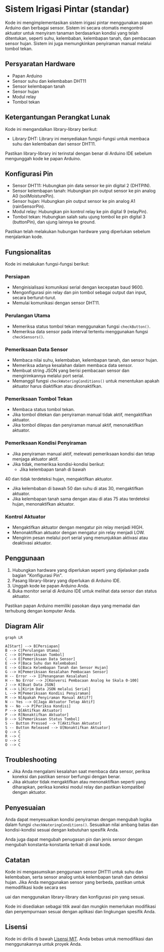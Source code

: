 # Sistem Irigasi Pintar (standar)

Kode ini mengimplementasikan sistem irigasi pintar menggunakan papan Arduino dan berbagai sensor. Sistem ini secara otomatis mengontrol aktuator untuk menyiram tanaman berdasarkan kondisi yang telah ditentukan, seperti suhu, kelembaban, kelembapan tanah, dan pembacaan sensor hujan. Sistem ini juga memungkinkan penyiraman manual melalui tombol tekan.

## Persyaratan Hardware

- Papan Arduino
- Sensor suhu dan kelembaban DHT11
- Sensor kelembapan tanah
- Sensor hujan
- Modul relay
- Tombol tekan

## Ketergantungan Perangkat Lunak

Kode ini mengandalkan library-library berikut:

- Library DHT: Library ini menyediakan fungsi-fungsi untuk membaca suhu dan kelembaban dari sensor DHT11.

Pastikan library-library ini terinstal dengan benar di Arduino IDE sebelum mengunggah kode ke papan Arduino.

## Konfigurasi Pin

- Sensor DHT11: Hubungkan pin data sensor ke pin digital 2 (DHTPIN).
- Sensor kelembapan tanah: Hubungkan pin output sensor ke pin analog A0 (soilMoisturePin).
- Sensor hujan: Hubungkan pin output sensor ke pin analog A1 (rainSensorPin).
- Modul relay: Hubungkan pin kontrol relay ke pin digital 9 (relayPin).
- Tombol tekan: Hubungkan salah satu ujung tombol ke pin digital 3 (buttonPin), dan ujung lainnya ke ground.

Pastikan telah melakukan hubungan hardware yang diperlukan sebelum menjalankan kode.

## Fungsionalitas

Kode ini melakukan fungsi-fungsi berikut:

### Persiapan

- Menginisialisasi komunikasi serial dengan kecepatan baud 9600.
- Mengonfigurasi pin relay dan pin tombol sebagai output dan input, secara berturut-turut.
- Memulai komunikasi dengan sensor DHT11.

### Perulangan Utama

- Memeriksa status tombol tekan menggunakan fungsi `checkButton()`.
- Memeriksa data sensor pada interval tertentu menggunakan fungsi `checkSensors()`.

### Pemeriksaan Data Sensor

- Membaca nilai suhu, kelembaban, kelembapan tanah, dan sensor hujan.
- Memeriksa adanya kesalahan dalam membaca data sensor.
- Membuat string JSON yang berisi pembacaan sensor dan mengirimkannya melalui port serial.
- Memanggil fungsi `checkWateringConditions()` untuk menentukan apakah aktuator harus diaktifkan atau dinonaktifkan.

### Pemeriksaan Tombol Tekan

- Membaca status tombol tekan.
- Jika tombol ditekan dan penyiraman manual tidak aktif, mengaktifkan aktuator.
- Jika tombol dilepas dan penyiraman manual aktif, menonaktifkan aktuator.

### Pemeriksaan Kondisi Penyiraman

- Jika penyiraman manual aktif, melewati pemeriksaan kondisi dan tetap menjaga aktuator aktif.
- Jika tidak, memeriksa kondisi-kondisi berikut:
  - Jika kelembapan tanah di bawah

 40 dan tidak terdeteksi hujan, mengaktifkan aktuator.
  - Jika kelembaban di bawah 50 dan suhu di atas 30, mengaktifkan aktuator.
  - Jika kelembapan tanah sama dengan atau di atas 75 atau terdeteksi hujan, menonaktifkan aktuator.

### Kontrol Aktuator

- Mengaktifkan aktuator dengan mengatur pin relay menjadi HIGH.
- Menonaktifkan aktuator dengan mengatur pin relay menjadi LOW.
- Mengirim pesan melalui port serial yang menunjukkan aktivasi atau deaktivasi aktuator.

## Penggunaan

1. Hubungkan hardware yang diperlukan seperti yang dijelaskan pada bagian "Konfigurasi Pin".
2. Pasang library-library yang diperlukan di Arduino IDE.
3. Unggah kode ke papan Arduino Anda.
4. Buka monitor serial di Arduino IDE untuk melihat data sensor dan status aktuator.

Pastikan papan Arduino memiliki pasokan daya yang memadai dan terhubung dengan komputer Anda.

## Diagram Alir

```mermaid
graph LR

A[Start] --> B[Persiapan]
B --> C[Perulangan Utama]
C --> D[Pemeriksaan Tombol]
C --> E[Pemeriksaan Data Sensor]
E --> F[Baca Suhu dan Kelembaban]
E --> G[Baca Kelembapan Tanah dan Sensor Hujan]
G --> H[Pemeriksaan Kesalahan Pembacaan Sensor]
H -- Error --> I[Penanganan Kesalahan]
H -- No Error --> J[Konversi Pembacaan Analog ke Skala 0-100]
J --> K[Buat Data JSON]
K --> L[Kirim Data JSON melalui Serial]
L --> M[Pemeriksaan Kondisi Penyiraman]
M --> N[Apakah Penyiraman Manual Aktif?]
N -- Yes --> O[Jaga Aktuator Tetap Aktif]
N -- No --> P[Periksa Kondisi]
P --> Q[Aktifkan Aktuator]
P --> R[Nonaktifkan Aktuator]
D --> S[Pemeriksaan Status Tombol]
S -- Button Pressed --> T[Aktifkan Aktuator]
S -- Button Released --> U[Nonaktifkan Aktuator]
Q --> C
R --> C
U --> C
O --> C

```

## Troubleshooting

- Jika Anda mengalami kesalahan saat membaca data sensor, periksa koneksi dan pastikan sensor berfungsi dengan benar.
- Jika aktuator tidak mengaktifkan atau menonaktifkan seperti yang diharapkan, periksa koneksi modul relay dan pastikan kompatibel dengan aktuator.

## Penyesuaian

Anda dapat menyesuaikan kondisi penyiraman dengan mengubah logika dalam fungsi `checkWateringConditions()`. Sesuaikan nilai ambang batas dan kondisi-kondisi sesuai dengan kebutuhan spesifik Anda.

Anda juga dapat mengubah penugasan pin dan jenis sensor dengan mengubah konstanta-konstanta terkait di awal kode.

## Catatan

Kode ini mengasumsikan penggunaan sensor DHT11 untuk suhu dan kelembaban, serta sensor analog untuk kelembapan tanah dan deteksi hujan. Jika Anda menggunakan sensor yang berbeda, pastikan untuk memodifikasi kode secara ses

uai dan menggunakan library-library dan konfigurasi pin yang sesuai.

Kode ini disediakan sebagai titik awal dan mungkin memerlukan modifikasi dan penyempurnaan sesuai dengan aplikasi dan lingkungan spesifik Anda.

## Lisensi

Kode ini dirilis di bawah [Lisensi MIT](https://opensource.org/licenses/MIT). Anda bebas untuk memodifikasi dan menggunakannya untuk proyek Anda.
